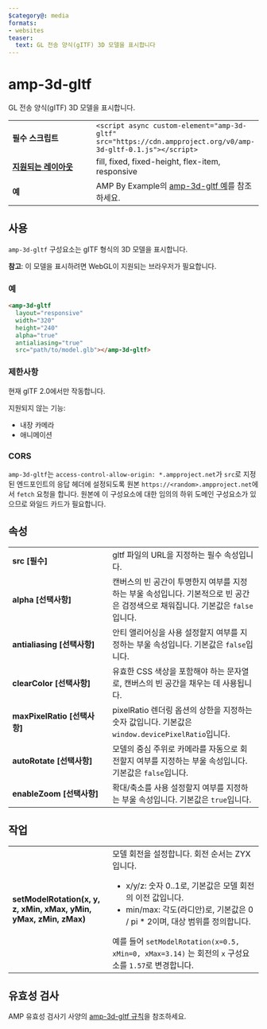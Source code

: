 ```yaml
---
$category@: media
formats:
- websites
teaser:
  text: GL 전송 양식(gITF) 3D 모델을 표시합니다
---
```


<!--
Copyright 2018 The AMP HTML Authors. All Rights Reserved.

Licensed under the Apache License, Version 2.0 (the "License");
you may not use this file except in compliance with the License.
You may obtain a copy of the License at

      http://www.apache.org/licenses/LICENSE-2.0

Unless required by applicable law or agreed to in writing, software
distributed under the License is distributed on an "AS-IS" BASIS,
WITHOUT WARRANTIES OR CONDITIONS OF ANY KIND, either express or implied.
See the License for the specific language governing permissions and
limitations under the License.
-->

# amp-3d-gltf

GL 전송 양식(gITF) 3D 모델을 표시합니다.

<table>
  <tr>
    <td width="40%"><strong>필수 스크립트</strong></td>
    <td><code>&lt;script async custom-element="amp-3d-gltf" src="https://cdn.ampproject.org/v0/amp-3d-gltf-0.1.js"&gt;&lt;/script&gt;</code></td>
  </tr>
  <tr>
    <td class="col-fourty"><strong><a href="https://www.ampproject.org/docs/guides/responsive/control_layout.html">지원되는 레이아웃</a></strong></td>
    <td>fill, fixed, fixed-height, flex-item, responsive</td>
  </tr>
  <tr>
    <td><strong>예</strong></td>
    <td>AMP By Example의 <a href="https://ampbyexample.com/components/amp-3d-gltf/">amp-3d-gltf 예</a>를 참조하세요.</td>
  </tr>
</table>

## 사용

`amp-3d-gltf` 구성요소는 gITF 형식의 3D 모델을 표시합니다.

**참고**: 이 모델을 표시하려면 WebGL이 지원되는 브라우저가 필요합니다.

### 예

```html
<amp-3d-gltf
  layout="responsive"
  width="320"
  height="240"
  alpha="true"
  antialiasing="true"
  src="path/to/model.glb"></amp-3d-gltf>
```

### 제한사항

현재 glTF 2.0에서만 작동합니다.

지원되지 않는 기능:

- 내장 카메라
- 애니메이션

### CORS

`amp-3d-gltf`는 `access-control-allow-origin: *.ampproject.net`가 `src`로 지정된 엔드포인트의 응답 헤더에 설정되도록 원본 `https://<random>.ampproject.net`에서 `fetch` 요청을 합니다. 원본에 이 구성요소에 대한 임의의 하위 도메인 구성요소가 있으므로 와일드 카드가 필요합니다.

## 속성

<table>
  <tr>
    <td width="40%"><strong>src [필수]</strong></td>
    <td>gltf 파일의 URL을 지정하는 필수 속성입니다.</td>
  </tr>
  <tr>
    <td width="40%"><strong>alpha [선택사항]</strong></td>
    <td>캔버스의 빈 공간이 투명한지 여부를 지정하는 부울 속성입니다. 기본적으로 빈 공간은 검정색으로 채워집니다.
        기본값은 <code>false</code>입니다.</td>
    </tr>
    <tr>
      <td width="40%"><strong>antialiasing [선택사항]</strong></td>
      <td>안티 앨리어싱을 사용 설정할지 여부를 지정하는 부울 속성입니다. 기본값은 <code>false</code>입니다.</td>
    </tr>
    <tr>
      <td width="40%"><strong>clearColor [선택사항]</strong></td>
      <td>유효한 CSS 색상을 포함해야 하는 문자열로, 캔버스의 빈 공간을 채우는 데 사용됩니다.</td>
    </tr>
    <tr>
      <td width="40%"><strong>maxPixelRatio [선택사항]</strong></td>
      <td>pixelRatio 렌더링 옵션의 상한을 지정하는 숫자 값입니다. 기본값은 <code>window.devicePixelRatio</code>입니다.</td>
    </tr>
    <tr>
      <td width="40%"><strong>autoRotate [선택사항]</strong></td>
      <td>모델의 중심 주위로 카메라를 자동으로 회전할지 여부를 지정하는 부울 속성입니다. 기본값은 <code>false</code>입니다.</td>
    </tr>
    <tr>
      <td width="40%"><strong>enableZoom [선택사항]</strong></td>
      <td>확대/축소를 사용 설정할지 여부를 지정하는 부울 속성입니다. 기본값은 <code>true</code>입니다.</td>
    </tr>
  </table>

## 작업

<table>
  <tr>
    <td width="40%"><strong>setModelRotation(x, y, z, xMin, xMax, yMin, yMax, zMin, zMax)</strong></td>
    <td>모델 회전을 설정합니다. 회전 순서는 ZYX입니다.
      <ul>
        <li>x/y/z: 숫자 0..1로, 기본값은 모델 회전의 이전 값입니다.</li>
        <li>min/max: 각도(라디안)로, 기본값은 0 / pi * 2이며, 대상 범위를 정의합니다.</li>
      </ul>
      예를 들어 <code>setModelRotation(x=0.5, xMin=0, xMax=3.14)</code> 는 회전의 <code>x</code> 구성요소를 <code>1.57</code>로 변경합니다.</td>
    </tr>
  </table>

## 유효성 검사

AMP 유효성 검사기 사양의 [amp-3d-gltf 규칙](https://github.com/ampproject/amphtml/blob/master/extensions/amp-3d-gltf/validator-amp-3d-gltf.protoascii)을 참조하세요.
